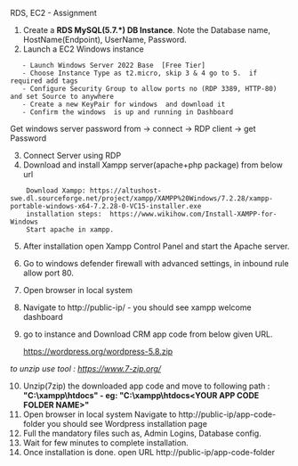 RDS, EC2  - Assignment

1. Create a **RDS MySQL(5.7.*) DB Instance**. Note the Database name, HostName(Endpoint), UserName, Password.
2. Launch a  EC2 Windows instance
 ```
	- Launch Windows Server 2022 Base  [Free Tier]
	- Choose Instance Type as t2.micro, skip 3 & 4 go to 5.  if required add tags
	- Configure Security Group to allow ports no (RDP 3389, HTTP-80) and set Source to anywhere 
	- Create a new KeyPair for windows  and download it
	- Confirm the windows  is up and running in Dashboard
```
Get windows server password from -> connect -> RDP client -> get Password

3. Connect Server using RDP
4. Download and install Xampp server(apache+php package) from below url
```
	Download Xampp: https://altushost-swe.dl.sourceforge.net/project/xampp/XAMPP%20Windows/7.2.28/xampp-portable-windows-x64-7.2.28-0-VC15-installer.exe
	installation steps:  https://www.wikihow.com/Install-XAMPP-for-Windows
	Start apache in xampp.
```
5. After installation open Xampp Control Panel and start the Apache server. 
6. Go to windows defender firewall with advanced settings, in inbound rule allow port 80.
7. Open browser in local system
8. Navigate to http://public-ip/  - you should see xampp welcome dashboard
9. go to instance and Download CRM app code from below given URL.

	https://wordpress.org/wordpress-5.8.zip

*to unzip use tool : https://www.7-zip.org/*

10. Unzip(7zip) the downloaded app code and move to following path : **"C:\xampp\htdocs" - eg: "C:\xampp\htdocs\<YOUR APP CODE FOLDER NAME>"**
11. Open browser in local system  Navigate to http://public-ip/app-code-folder you should see Wordpress installation page
12. Full the mandatory files such as, Admin Logins, Database config.
13. Wait for few minutes to complete installation. 
14. Once installation is done. 
	open URL http://public-ip/app-code-folder
